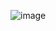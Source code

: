 ![image](https://github.com/dhruvabhat24/Leetcode-2024/assets/122305929/f0cb502a-9ebc-4487-ae9e-5ae3c075ff78)
